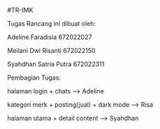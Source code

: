 #TR-IMK

Tugas Rancang ini dibuat oleh:

Adeline Faradisia 672022027

Meilani Dwi Risanti 672022150

Syahdhan Satria Putra 672022311


Pembagian Tugas:

halaman login + chats --> Adeline

kategori merk + posting(jual) + dark mode --> Risa

halaman utama + detail content --> Syahdhan
